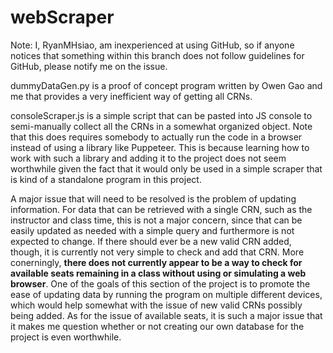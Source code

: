 # webScraper

Note: I, RyanMHsiao, am inexperienced at using GitHub, so if anyone notices that something within this branch does not follow guidelines for GitHub, please notify me on the issue.

dummyDataGen.py is a proof of concept program written by Owen Gao and me that provides a very inefficient way of getting all CRNs.

consoleScraper.js is a simple script that can be pasted into JS console to semi-manually collect all the CRNs in a somewhat organized object.
Note that this does requires somebody to actually run the code in a browser instead of using a library like Puppeteer.
This is because learning how to work with such a library and adding it to the project does not seem worthwhile given the fact that it would only be used in a simple scraper that is kind of a standalone program in this project.

A major issue that will need to be resolved is the problem of updating information.
For data that can be retrieved with a single CRN, such as the instructor and class time, this is not a major concern, since that can be easily updated as needed with a simple query and furthermore is not expected to change.
If there should ever be a new valid CRN added, though, it is currently not very simple to check and add that CRN.
More conerningly, **there does not currently appear to be a way to check for available seats remaining in a class without using or simulating a web browser**.
One of the goals of this section of the project is to promote the ease of updating data by running the program on multiple different devices, which would help somewhat with the issue of new valid CRNs possibly being added.
As for the issue of available seats, it is such a major issue that it makes me question whether or not creating our own database for the project is even worthwhile.
